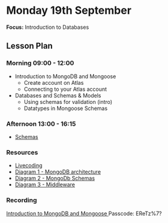# Monday 19th September

**Focus:** Introduction to Databases

## Lesson Plan

### Morning 09:00 - 12:00

- Introduction to MongoDB and Mongoose
  - Create account on Atlas
  - Connecting to your Atlas account
- Databases and Schemas & Models
  - Using schemas for validation (intro)
  - Datatypes in Mongoose Schemas

### Afternoon 13:00 - 16:15

- [Schemas](https://github.com/FrancoSpeziali/db-schemas)

### Resources

- [Livecoding](https://github.com/FbW-WD21-E11/livecoding-schemas)
- [Diagram 1 - MongoDB architecture](./mongodb-mongoose.png)
- [Diagram 2 - MongoDb Schemas](./schemas-models.png)
- [Diagram 3 - Middleware](./Middleware.png)

### Recording

[Introduction to MongoDB and Mongoose ](https://us02web.zoom.us/rec/share/w0_rNPQxsgAMHDL-6NKgCMXlkHzQSdukFmVHYhp6UfVnKaMjNex7KKfxioLyIOao.B_srjjG6Ta_Nmpg3)
Passcode: EReTz%7?
